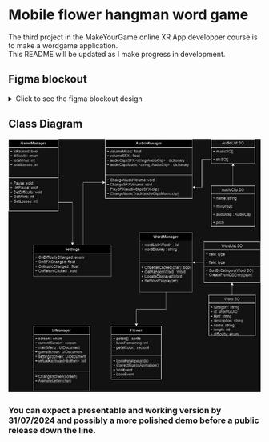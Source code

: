 # Mobile flower hangman word game
The third project in the MakeYourGame online XR App developper course is to make a wordgame application.  
This README will be updated as I make progress in development.

## Figma blockout
<details>
<summary>Click to see the figma blockout design</summary>
  
> The main menu screen
![The main menu when entering the game](/gitAssets/hangflower_main.png)

> The settings screen
![The settings screen after pressing settings](/gitAssets/hangflower_setting.png)

> The mode selection screen
![The mode selection after pressing play](/gitAssets/hangflower_playmode.png)

> The game screen
![The game screen](/gitAssets/hangflower_game.png)

> The ending screen
![The ending screen](/gitAssets/hangflower_end.png)

</details>

## Class Diagram

<picture>
 <source media="(prefers-color-scheme: dark)" srcset="/gitAssets/MYG-Project-3-dark.drawio.png">
 <source media="(prefers-color-scheme: light)" srcset="/gitAssets/MYG-Project-3.drawio.png">
 <img alt="Game class diagram made with draw.io" src="/gitAssets/MYG-Project-3-dark.drawio.png">
</picture>


### You can expect a presentable and working version by 31/07/2024 and possibly a more polished demo before a public release down the line.
